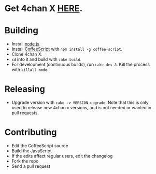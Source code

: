 # Get 4chan X [HERE](http://aeosynth.github.com/4chan-x/).

# Building

- Install [node.js](http://nodejs.org/).
- Install [CoffeeScript](http://coffeescript.org/) with `npm install -g coffee-script`.
- Clone 4chan X.
- `cd` into it and build with `cake build`.
- For development (continuous builds), run `cake dev &`. Kill the process with `killall node`.

# Releasing

- Upgrade version with `cake -v VERSION upgrade`. Note that this is only used to
release new 4chan x versions, and is not needed or wanted in pull requests.

# Contributing

- Edit the CoffeeScript source
- Build the JavaScript
- If the edits affect regular users, edit the changelog
- Fork the repo
- Send a pull request

